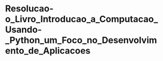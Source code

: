 # Resolucao-o_Livro_Introducao_a_Computacao_Usando-_Python_um_Foco_no_Desenvolvimento_de_Aplicacoes
